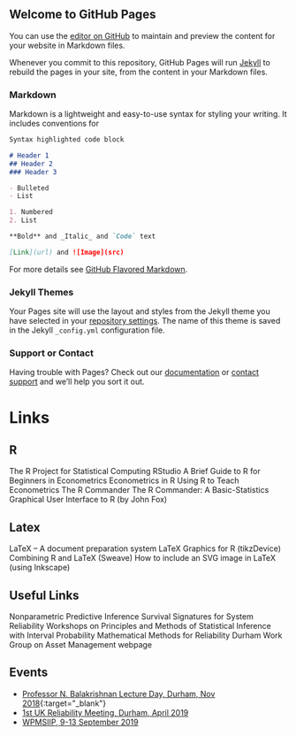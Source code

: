 ## Welcome to GitHub Pages

You can use the [editor on GitHub](https://github.com/tmaturi/basic/edit/master/README.md) to maintain and preview the content for your website in Markdown files.

Whenever you commit to this repository, GitHub Pages will run [Jekyll](https://jekyllrb.com/) to rebuild the pages in your site, from the content in your Markdown files.

### Markdown

Markdown is a lightweight and easy-to-use syntax for styling your writing. It includes conventions for

```markdown
Syntax highlighted code block

# Header 1
## Header 2
### Header 3

- Bulleted
- List

1. Numbered
2. List

**Bold** and _Italic_ and `Code` text

[Link](url) and ![Image](src)
```

For more details see [GitHub Flavored Markdown](https://guides.github.com/features/mastering-markdown/).

### Jekyll Themes

Your Pages site will use the layout and styles from the Jekyll theme you have selected in your [repository settings](https://github.com/tmaturi/basic/settings). The name of this theme is saved in the Jekyll `_config.yml` configuration file.

### Support or Contact

Having trouble with Pages? Check out our [documentation](https://help.github.com/categories/github-pages-basics/) or [contact support](https://github.com/contact) and we’ll help you sort it out.


# Links
## R
The R Project for Statistical Computing
RStudio
A Brief Guide to R for Beginners in Econometrics
Econometrics in R
Using R to Teach Econometrics
The R Commander
The R Commander: A Basic-Statistics Graphical User Interface to R (by John Fox)
 
## Latex
 
LaTeX – A document preparation system
LaTeX Graphics for R (tikzDevice)
Combining R and LaTeX (Sweave)
How to include an SVG image in LaTeX (using Inkscape)


## Useful Links

Nonparametric Predictive Inference
Survival Signatures for System Reliability
Workshops on Principles and Methods of Statistical Inference with Interval Probability
Mathematical Methods for Reliability
Durham Work Group on Asset Management webpage


## Events
- [Professor N. Balakrishnan Lecture Day, Durham, Nov 2018](http://tahanimaturi.com/events/Bala2018.html){:target="_blank"}
- [1st UK Reliability Meeting, Durham, April 2019](http://www.maths.dur.ac.uk/stats/uk-reliability/)
- [WPMSIIP, 9-13 September 2019](http://www.maths.dur.ac.uk/stats/wpmsiip2019/)
